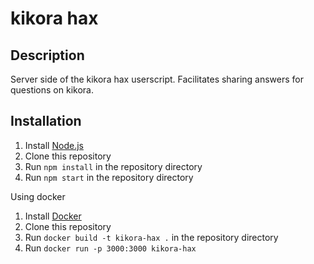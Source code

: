 # kikora hax

## Description

Server side of the kikora hax userscript. Facilitates sharing answers for questions on kikora.

## Installation

1. Install [Node.js](https://nodejs.org/en/download/)
2. Clone this repository
3. Run `npm install` in the repository directory
4. Run `npm start` in the repository directory

Using docker

1. Install [Docker](https://docs.docker.com/get-docker/)
2. Clone this repository
3. Run `docker build -t kikora-hax .` in the repository directory
4. Run `docker run -p 3000:3000 kikora-hax`
